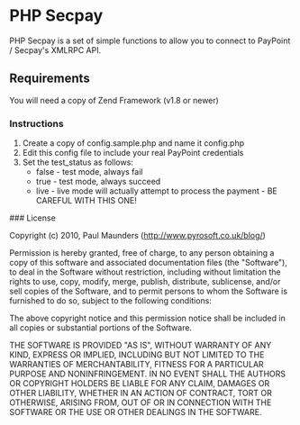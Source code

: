 # PHP Secpay

PHP Secpay is a set of simple functions to allow you to connect to PayPoint / Secpay's XMLRPC API.

## Requirements 

You will need a copy of Zend Framework (v1.8 or newer)

### Instructions

1. Create a copy of config.sample.php and name it config.php
2. Edit this config file to include your real PayPoint credentials
3. Set the test_status as follows:
    * false - test mode, always fail
    * true - test mode, always succeed
    * live - live mode will actually attempt to process the payment - BE CAREFUL WITH THIS ONE!

### License

Copyright (c) 2010, Paul Maunders (http://www.pyrosoft.co.uk/blog/)

Permission is hereby granted, free of charge, to any person obtaining a copy
of this software and associated documentation files (the "Software"), to deal
in the Software without restriction, including without limitation the rights
to use, copy, modify, merge, publish, distribute, sublicense, and/or sell
copies of the Software, and to permit persons to whom the Software is
furnished to do so, subject to the following conditions:

The above copyright notice and this permission notice shall be included in
all copies or substantial portions of the Software.

THE SOFTWARE IS PROVIDED "AS IS", WITHOUT WARRANTY OF ANY KIND, EXPRESS OR
IMPLIED, INCLUDING BUT NOT LIMITED TO THE WARRANTIES OF MERCHANTABILITY,
FITNESS FOR A PARTICULAR PURPOSE AND NONINFRINGEMENT. IN NO EVENT SHALL THE
AUTHORS OR COPYRIGHT HOLDERS BE LIABLE FOR ANY CLAIM, DAMAGES OR OTHER
LIABILITY, WHETHER IN AN ACTION OF CONTRACT, TORT OR OTHERWISE, ARISING FROM,
OUT OF OR IN CONNECTION WITH THE SOFTWARE OR THE USE OR OTHER DEALINGS IN
THE SOFTWARE.
